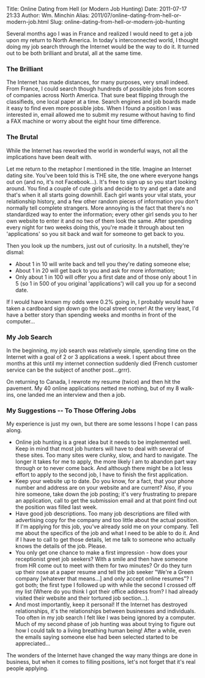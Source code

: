 Title: Online Dating from Hell (or Modern Job Hunting)
Date: 2011-07-17 21:33
Author: Wm. Minchin
Alias: 2011/07/online-dating-from-hell-or-modern-job.html
Slug: online-dating-from-hell-or-modern-job-hunting

Several months ago I was in France and realized I would need to get a
job upon my return to North America. In today's interconnected world, I
thought doing my job search through the Internet would be the way to do
it. It turned out to be both brilliant and brutal, all at the same
time.

### The Brilliant

The Internet has made distances, for many purposes, very small indeed.
From France, I could search though hundreds of possible jobs from scores
of companies across North America. That sure beat flipping through the
classifieds, one local paper at a time. Search engines and job boards
made it easy to find even more possible jobs. When I found a position I
was interested in, email allowed me to submit my resume without having
to find a FAX machine or worry about the eight hour time difference.

### The Brutal

While the Internet has reworked the world in wonderful ways, not all the
implications have been dealt with.

Let me return to the metaphor I mentioned in the title. Imagine an
Internet dating site. You've been told this is THE site, the one where
everyone hangs out on (and no, it's not Facebook...). It's free to sign
up so you start looking around. You find a couple of cute girls and
decide to try and get a date and that's when it all starts going
downhill. Each girl wants your vital stats, your relationship history,
and a few other random pieces of information you don't normally tell
complete strangers. More annoying is the fact that there's no
standardized way to enter the information; every other girl sends you to
her own website to enter it and no two of them look the same. After
spending every night for two weeks doing this, you're made it through
about ten 'applications' so you sit back and wait for someone to get
back to you.

Then you look up the numbers, just out of curiosity. In a nutshell,
they're dismal:

-   About 1 in 10 will write back and tell you they're dating someone
    else;
-   About 1 in 20 will get back to you and ask for more information;
-   Only about 1 in 100 will offer you a first date and of those only
    about 1 in 5 (so 1 in 500 of you original 'applications') will call
    you up for a second date.

If I would have known my odds were 0.2% going in, I probably would have
taken a cardboard sign down go the local street corner! At the very
least, I'd have a better story than spending weeks and months in front
of the computer...

### My Job Search

In the beginning, my job search was relatively simple, spending time on
the Internet with a goal of 2 or 3 applications a week. I spent about
three months at this until my internet connection suddenly died (French
customer service can be the subject of another post...grrr).

On returning to Canada, I rewrote my resume (twice) and then hit the
pavement. My 40 online applications netted me nothing, but of my 8
walk-ins, one landed me an interview and then a job.

### My Suggestions -- To Those Offering Jobs

My experience is just my own, but there are some lessons I hope I can
pass along.

-   Online job hunting is a great idea but it needs to be implemented
    well. Keep in mind that most job hunters will have to deal with
    several of these sites. Too many sites were clunky, slow, and hard
    to navigate. The longer it takes for me to apply, the more likely I
    am to abandon part way through or to never come back. And although
    there might be a lot less effort to apply to the second job, I have
    to finish the first application.
-   Keep your website up to date. Do you know, for a fact, that your
    phone number and address are on your website and are current? Also,
    if you hire someone, take down the job posting; it's very
    frustrating to prepare an application, call to get the submission
    email and at that point find out the position was filled last week.
-   Have good job descriptions. Too many job descriptions are filled
    with advertising copy for the company and too little about the
    actual position. If I'm applying for this job, you've already sold
    me on your company. Tell me about the specifics of the job and what
    I need to be able to do it. And if I have to call to get those
    details, let me talk to someone who actually knows the details of
    the job. Please.
-   You only get one chance to make a first impression - how does your
    receptionist greet job seekers? With a smile and then have someone
    from HR come out to meet with them for two minutes? Or do they turn
    up their nose at a paper resume and tell the job seeker "We're a
    Green company [whatever that means...] and only accept online
    resumes"? I got both; the first type I followed up with while the
    second I crossed off my list (Where do you think I got their office
    address from? I had already visited their website and their tortured
    job section...).
-   And most importantly, keep it personal! If the Internet has
    destroyed relationships, it's the relationships between businesses
    and individuals. Too often in my job search I felt like I was being
    ignored by a computer. Much of my second phase of job hunting was
    about trying to figure out how I could talk to a living breathing
    human being! After a while, even the emails saying someone else had
    been selected started to be appreciated...

The wonders of the Internet have changed the way many things are done in
business, but when it comes to filling positions, let's not forget that
it's real people applying.
